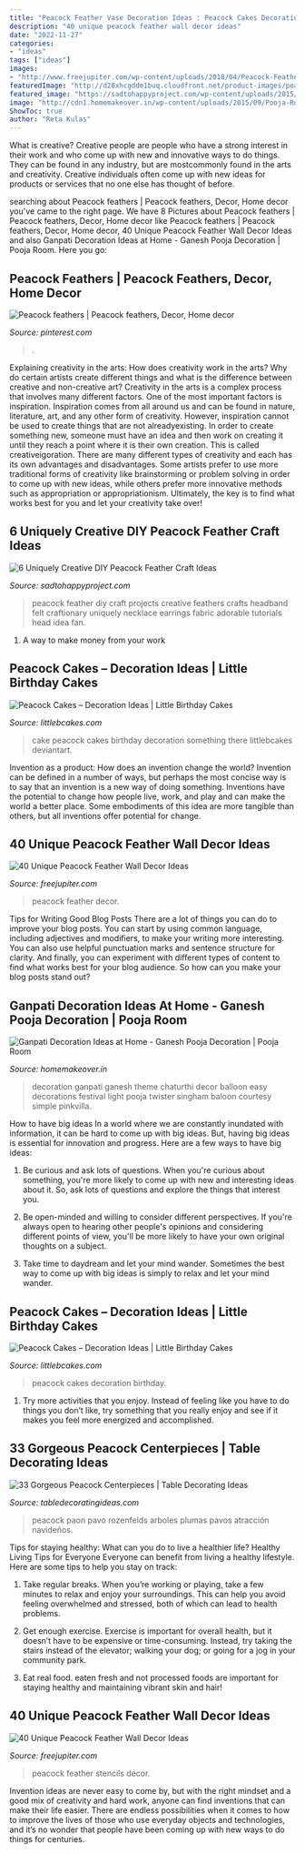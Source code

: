 ```yaml
---
title: "Peacock Feather Vase Decoration Ideas : Peacock Cakes Decoration Birthday"
description: "40 unique peacock feather wall decor ideas"
date: "2022-11-27"
categories:
- "ideas"
tags: ["ideas"]
images:
- "http://www.freejupiter.com/wp-content/uploads/2018/04/Peacock-Feather-Wall-Decor-Ideas-8.jpg"
featuredImage: "http://d28xhcgddm1buq.cloudfront.net/product-images/peacock-decorations-11in-1.jpg"
featured_image: "https://sadtohappyproject.com/wp-content/uploads/2015/03/peacock-feather-diy-projects-crafts-ideas-tutorials3.jpg"
image: "http://cdn1.homemakeover.in/wp-content/uploads/2015/09/Pooja-Room-4271.jpg"
ShowToc: true
author: "Reta Kulas"
---
```



What is creative?
Creative people are people who have a strong interest in their work and who come up with new and innovative ways to do things. They can be found in any industry, but are mostcommonly found in the arts and creativity. Creative individuals often come up with new ideas for products or services that no one else has thought of before.

	

		
searching about Peacock feathers | Peacock feathers, Decor, Home decor you've came to the right page. We have 8 Pictures about Peacock feathers | Peacock feathers, Decor, Home decor like Peacock feathers | Peacock feathers, Decor, Home decor, 40 Unique Peacock Feather Wall Decor Ideas and also Ganpati Decoration Ideas at Home - Ganesh Pooja Decoration | Pooja Room. Here you go:
		
    
## Peacock Feathers | Peacock Feathers, Decor, Home Decor

<img loading=lazy src="https://i.pinimg.com/originals/2b/23/40/2b2340e1e411d065493c3edc6204447d.jpg" onerror="this.onerror=null;this.src='https://tse2.mm.bing.net/th?id=OIP.XIbXZdhcyHaKRYQbMshYPQHaJ4&amp;pid=15.1';" alt="Peacock feathers | Peacock feathers, Decor, Home decor">

_Source: pinterest.com_

>. 

	

Explaining creativity in the arts: How does creativity work in the arts? Why do certain artists create different things and what is the difference between creative and non-creative art?
Creativity in the arts is a complex process that involves many different factors. One of the most important factors is inspiration. Inspiration comes from all around us and can be found in nature, literature, art, and any other form of creativity. However, inspiration cannot be used to create things that are not alreadyexisting. In order to create something new, someone must have an idea and then work on creating it until they reach a point where it is their own creation. This is called creativeigoration. There are many different types of creativity and each has its own advantages and disadvantages. Some artists prefer to use more traditional forms of creativity like brainstorming or problem solving in order to come up with new ideas, while others prefer more innovative methods such as appropriation or appropriationism. Ultimately, the key is to find what works best for you and let your creativity take over!

    
## 6 Uniquely Creative DIY Peacock Feather Craft Ideas

<img loading=lazy src="https://sadtohappyproject.com/wp-content/uploads/2015/03/peacock-feather-diy-projects-crafts-ideas-tutorials3.jpg" onerror="this.onerror=null;this.src='https://tse3.mm.bing.net/th?id=OIP.J0xs2cyZtT6xY-0P66RTRAHaHM&amp;pid=15.1';" alt="6 Uniquely Creative DIY Peacock Feather Craft Ideas">

_Source: sadtohappyproject.com_

>peacock feather diy craft projects creative feathers crafts headband felt craftionary uniquely necklace earrings fabric adorable tutorials head idea fan. 

	

1. A way to make money from your work

    
## Peacock Cakes – Decoration Ideas | Little Birthday Cakes

<img loading=lazy src="http://www.littlebcakes.com/wp-content/uploads/2014/02/Peacock-Wedding-Cake.jpg" onerror="this.onerror=null;this.src='https://tse2.mm.bing.net/th?id=OIP.aCmNiS_BISVzZcOxCU_8UAHaJ4&amp;pid=15.1';" alt="Peacock Cakes – Decoration Ideas | Little Birthday Cakes">

_Source: littlebcakes.com_

>cake peacock cakes birthday decoration something there littlebcakes deviantart. 

	

Invention as a product: How does an invention change the world?
Invention can be defined in a number of ways, but perhaps the most concise way is to say that an invention is a new way of doing something. Inventions have the potential to change how people live, work, and play and can make the world a better place. Some embodiments of this idea are more tangible than others, but all inventions offer potential for change.

    
## 40 Unique Peacock Feather Wall Decor Ideas

<img loading=lazy src="http://www.freejupiter.com/wp-content/uploads/2018/04/Peacock-Feather-Wall-Decor-Ideas-8.jpg" onerror="this.onerror=null;this.src='https://tse4.mm.bing.net/th?id=OIP.261fqNwQz5oXF9Y4lkJdzwHaLH&amp;pid=15.1';" alt="40 Unique Peacock Feather Wall Decor Ideas">

_Source: freejupiter.com_

>peacock feather decor. 

	

Tips for Writing Good Blog Posts
There are a lot of things you can do to improve your blog posts. You can start by using common language, including adjectives and modifiers, to make your writing more interesting. You can also use helpful punctuation marks and sentence structure for clarity. And finally, you can experiment with different types of content to find what works best for your blog audience. So how can you make your blog posts stand out?

    
## Ganpati Decoration Ideas At Home - Ganesh Pooja Decoration | Pooja Room

<img loading=lazy src="http://cdn1.homemakeover.in/wp-content/uploads/2015/09/Pooja-Room-4271.jpg" onerror="this.onerror=null;this.src='https://tse2.mm.bing.net/th?id=OIP.3SUzvXqaBwM6Ce6zZdzyMgHaE6&amp;pid=15.1';" alt="Ganpati Decoration Ideas at Home - Ganesh Pooja Decoration | Pooja Room">

_Source: homemakeover.in_

>decoration ganpati ganesh theme chaturthi decor balloon easy decorations festival light pooja twister singham baloon courtesy simple pinkvilla. 

	

How to have big ideas
In a world where we are constantly inundated with information, it can be hard to come up with big ideas. But, having big ideas is essential for innovation and progress. Here are a few ways to have big ideas:
1) Be curious and ask lots of questions. When you're curious about something, you're more likely to come up with new and interesting ideas about it. So, ask lots of questions and explore the things that interest you.

2) Be open-minded and willing to consider different perspectives. If you're always open to hearing other people's opinions and considering different points of view, you'll be more likely to have your own original thoughts on a subject.

3) Take time to daydream and let your mind wander. Sometimes the best way to come up with big ideas is simply to relax and let your mind wander.

    
## Peacock Cakes – Decoration Ideas | Little Birthday Cakes

<img loading=lazy src="https://www.littlebcakes.com/wp-content/uploads/2014/02/Peacock-Wedding-Cakes.jpg" onerror="this.onerror=null;this.src='https://tse1.mm.bing.net/th?id=OIP.QmrgadVDAR4fUvHLkvVZFwHaLG&amp;pid=15.1';" alt="Peacock Cakes – Decoration Ideas | Little Birthday Cakes">

_Source: littlebcakes.com_

>peacock cakes decoration birthday. 

	

1. Try more activities that you enjoy. Instead of feeling like you have to do things you don’t like, try something that you really enjoy and see if it makes you feel more energized and accomplished. 

    
## 33 Gorgeous Peacock Centerpieces | Table Decorating Ideas

<img loading=lazy src="http://d28xhcgddm1buq.cloudfront.net/product-images/peacock-decorations-11in-1.jpg" onerror="this.onerror=null;this.src='https://tse1.mm.bing.net/th?id=OIP.s9DeIMrsS-f_lsdVc-KnkwHaLG&amp;pid=15.1';" alt="33 Gorgeous Peacock Centerpieces | Table Decorating Ideas">

_Source: tabledecoratingideas.com_

>peacock paon pavo rozenfelds arboles plumas pavos atracción navideños. 

	

Tips for staying healthy: What can you do to live a healthier life?
Healthy Living Tips for Everyone
Everyone can benefit from living a healthy lifestyle. Here are some tips to help you stay on track:

1. Take regular breaks. When you’re working or playing, take a few minutes to relax and enjoy your surroundings. This can help you avoid feeling overwhelmed and stressed, both of which can lead to health problems.

2. Get enough exercise. Exercise is important for overall health, but it doesn’t have to be expensive or time-consuming. Instead, try taking the stairs instead of the elevator; walking your dog; or going for a jog in your community park.

3. Eat real food. eaten fresh and not processed foods are important for staying healthy and maintaining vibrant skin and hair!

    
## 40 Unique Peacock Feather Wall Decor Ideas

<img loading=lazy src="http://www.freejupiter.com/wp-content/uploads/2018/04/Peacock-Feather-Wall-Decor-Ideas-13.jpg" onerror="this.onerror=null;this.src='https://tse2.mm.bing.net/th?id=OIP.-Lp4RJ4poqwAgcIhRho9wAHaLH&amp;pid=15.1';" alt="40 Unique Peacock Feather Wall Decor Ideas">

_Source: freejupiter.com_

>peacock feather stencils decor. 

	

Invention ideas are never easy to come by, but with the right mindset and a good mix of creativity and hard work, anyone can find inventions that can make their life easier. There are endless possibilities when it comes to how to improve the lives of those who use everyday objects and technologies, and it’s no wonder that people have been coming up with new ways to do things for centuries.

